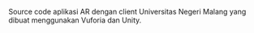 Source code aplikasi AR dengan client Universitas Negeri Malang yang dibuat menggunakan Vuforia dan Unity.
